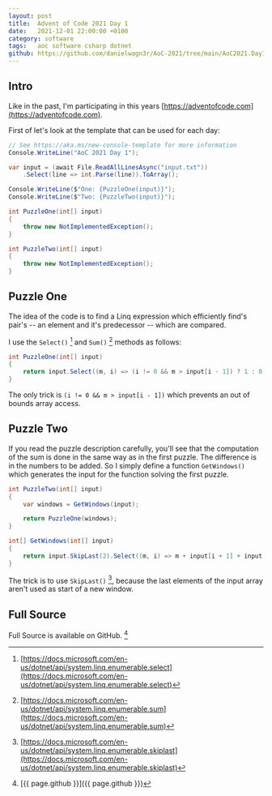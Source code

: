 ```yaml
---
layout: post
title:  Advent of Code 2021 Day 1
date:   2021-12-01 22:00:00 +0100
category: software
tags:   aoc software csharp dotnet
github: https://github.com/danielwagn3r/AoC-2021/tree/main/AoC2021.Day1
---
```

## Intro
Like in the past, I'm participating in this years [https://adventofcode.com](https://adventofcode.com).

First of let's look at the template that can be used for each day:

```csharp
// See https://aka.ms/new-console-template for more information
Console.WriteLine("AoC 2021 Day 1");

var input = (await File.ReadAllLinesAsync("input.txt"))
    .Select(line => int.Parse(line)).ToArray();

Console.WriteLine($"One: {PuzzleOne(input)}");
Console.WriteLine($"Two: {PuzzleTwo(input)}");

int PuzzleOne(int[] input)
{
    throw new NotImplementedException();
}

int PuzzleTwo(int[] input)
{
    throw new NotImplementedException();
}
```

## Puzzle One

The idea of the code is to find a Linq expression which efficiently find's pair's -- an element and it's predecessor -- which are compared.

I use the `Select()` [^2] and `Sum()` [^3] methods as follows:
```csharp
int PuzzleOne(int[] input)
{
    return input.Select((m, i) => (i != 0 && m > input[i - 1]) ? 1 : 0).Sum();
}
```
The only trick is `(i != 0 && m > input[i - 1])` which prevents an out of bounds array access.

## Puzzle Two

If you read the puzzle description carefully, you'll see that the computation of the sum is done in the same way as in the first puzzle. The difference is in the numbers to be added. So I simply define a function `GetWindows()` which generates the input for the function solving the first puzzle.


```csharp
int PuzzleTwo(int[] input)
{
    var windows = GetWindows(input);

    return PuzzleOne(windows);
}

int[] GetWindows(int[] input)
{
    return input.SkipLast(2).Select((m, i) => m + input[i + 1] + input[i + 2]).ToArray();
}
```

The trick is to use `SkipLast()` [^4], because the last elements of the input array aren't used as start of a new window.

## Full Source

Full Source is available on GitHub. [^1]

[^1]: [{{ page.github }}]({{ page.github }})
[^2]: [https://docs.microsoft.com/en-us/dotnet/api/system.linq.enumerable.select](https://docs.microsoft.com/en-us/dotnet/api/system.linq.enumerable.select)
[^3]: [https://docs.microsoft.com/en-us/dotnet/api/system.linq.enumerable.sum](https://docs.microsoft.com/en-us/dotnet/api/system.linq.enumerable.sum)
[^4]: [https://docs.microsoft.com/en-us/dotnet/api/system.linq.enumerable.skiplast](https://docs.microsoft.com/en-us/dotnet/api/system.linq.enumerable.skiplast)